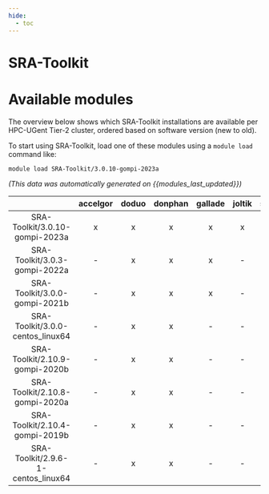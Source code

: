 ```yaml
---
hide:
  - toc
---
```


SRA-Toolkit
===========

# Available modules


The overview below shows which SRA-Toolkit installations are available per HPC-UGent Tier-2 cluster, ordered based on software version (new to old).

To start using SRA-Toolkit, load one of these modules using a `module load` command like:

```shell
module load SRA-Toolkit/3.0.10-gompi-2023a
```

*(This data was automatically generated on {{modules_last_updated}})*  

| |accelgor|doduo|donphan|gallade|joltik|shinx|
| :---: | :---: | :---: | :---: | :---: | :---: | :---: |
|SRA-Toolkit/3.0.10-gompi-2023a|x|x|x|x|x|x|
|SRA-Toolkit/3.0.3-gompi-2022a|-|x|x|x|-|-|
|SRA-Toolkit/3.0.0-gompi-2021b|-|x|x|x|-|-|
|SRA-Toolkit/3.0.0-centos_linux64|-|x|x|-|-|-|
|SRA-Toolkit/2.10.9-gompi-2020b|-|x|x|-|-|-|
|SRA-Toolkit/2.10.8-gompi-2020a|-|x|x|-|-|-|
|SRA-Toolkit/2.10.4-gompi-2019b|-|x|x|-|-|-|
|SRA-Toolkit/2.9.6-1-centos_linux64|-|x|x|-|-|-|
